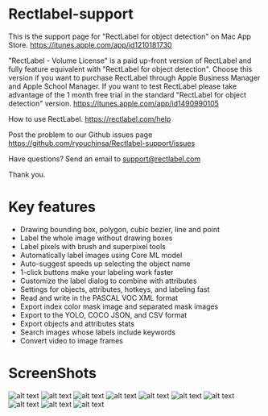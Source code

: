 # Rectlabel-support
This is the support page for "RectLabel for object detection" on Mac App Store.
https://itunes.apple.com/app/id1210181730

"RectLabel - Volume License" is a paid up-front version of RectLabel and fully feature equivalent with "RectLabel for object detection". Choose this version if you want to purchase RectLabel through Apple Business Manager and Apple School Manager. If you want to test RectLabel please take advantage of the 1 month free trial in the standard "RectLabel for object detection" version.
https://itunes.apple.com/app/id1490990105

How to use RectLabel.
https://rectlabel.com/help

Post the problem to our Github issues page
https://github.com/ryouchinsa/Rectlabel-support/issues

Have questions? Send an email to support@rectlabel.com

Thank you.

# Key features
- Drawing bounding box, polygon, cubic bezier, line and point
- Label the whole image without drawing boxes
- Label pixels with brush and superpixel tools
- Automatically label images using Core ML model
- Auto-suggest speeds up selecting the object name
- 1-click buttons make your labeling work faster
- Customize the label dialog to combine with attributes
- Settings for objects, attributes, hotkeys, and labeling fast
- Read and write in the PASCAL VOC XML format
- Export index color mask image and separated mask images
- Export to the YOLO, COCO JSON, and CSV format
- Export objects and attributes stats
- Search images whose labels include keywords
- Convert video to image frames

# ScreenShots
![alt text](https://static.rectlabel.com/waysify_app/img/draw.jpg?)
![alt text](https://static.rectlabel.com/waysify_app/img/edit_points.jpg?)
![alt text](https://static.rectlabel.com/waysify_app/img/mask.jpg)
![alt text](https://static.rectlabel.com/waysify_app/img/superpixel.jpg)
![alt text](https://static.rectlabel.com/waysify_app/img/brush.jpg?)
![alt text](https://static.rectlabel.com/waysify_app/img/coreml.jpg)
![alt text](https://static.rectlabel.com/waysify_app/img/dialog.jpg??)
![alt text](https://static.rectlabel.com/waysify_app/img/1-click.jpg?)
![alt text](https://static.rectlabel.com/waysify_app/img/objects.jpg)
![alt text](https://static.rectlabel.com/waysify_app/img/search.jpg)
